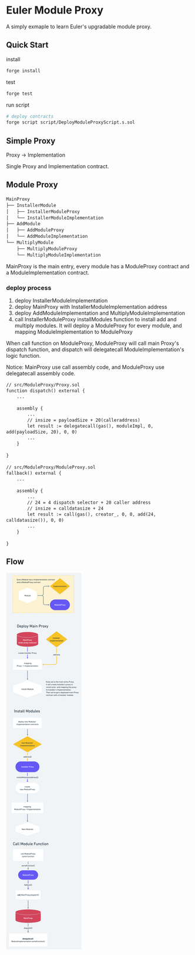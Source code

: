 # Euler Module Proxy

A simply exmaple to learn Euler's upgradable module proxy.

## Quick Start

install

```bash
forge install
```

test

```bash
forge test
```

run script

```bash
# deploy contracts
forge script script/DeployModuleProxyScript.s.sol
```

## Simple Proxy

Proxy -> Implementation

Single Proxy and Implementation contract.

## Module Proxy

```bash
MainProxy
├── InstallerModule
│   ├── InstallerModuleProxy
│   └── InstallerModuleImplementation
├── AddModule
│   ├── AddModuleProxy
│   └── AddModuleImplementation
└── MultiplyModule
    ├── MultiplyModuleProxy
    └── MultiplyModuleImplementation
```

MainProxy is the main entry, every module has a ModuleProxy contract and a ModuleImplementation contract.

### deploy process

1. deploy InstallerModuleImplementation
2. deploy MainProxy with InstallerModuleImplementation address
3. deploy AddModuleImplementation and MultiplyModuleImplementation
4. call InstallerModuleProxy installModules function to install add and multiply modules. It will deploy a ModuleProxy for every module, and mapping ModuleImplementation to ModuleProxy

When call function on ModuleProxy, ModuleProxy will call main Proxy's dispatch function, and dispatch will delegatecall ModuleImplementation's logic function.

Notice: MainProxy use call assembly code, and ModuleProxy use delegatecall assembly code.

```solidity
// src/ModuleProxy/Proxy.sol
function dispatch() external {
    ...

    assembly {
        ...
        // insize = payloadSize + 20(calleraddress)
        let result := delegatecall(gas(), moduleImpl, 0, add(payloadSize, 20), 0, 0)
        ...
    }

}

// src/ModuleProxy/ModuleProxy.sol
fallback() external {
    ...

    assembly {
        ...
        // 24 = 4 dispatch selector + 20 caller address
        // insize = calldatasize + 24
        let result := call(gas(), creator_, 0, 0, add(24, calldatasize()), 0, 0)
        ...
    }

}

```

## Flow

![Euler-Module-Proxy-Flow](./img/Euler-Module-Proxy%402x.png)
